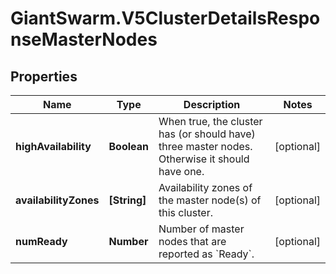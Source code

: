 # GiantSwarm.V5ClusterDetailsResponseMasterNodes

## Properties
Name | Type | Description | Notes
------------ | ------------- | ------------- | -------------
**highAvailability** | **Boolean** | When true, the cluster has (or should have) three master nodes. Otherwise it should have one.  | [optional] 
**availabilityZones** | **[String]** | Availability zones of the master node(s) of this cluster.  | [optional] 
**numReady** | **Number** | Number of master nodes that are reported as &#x60;Ready&#x60;.  | [optional] 


